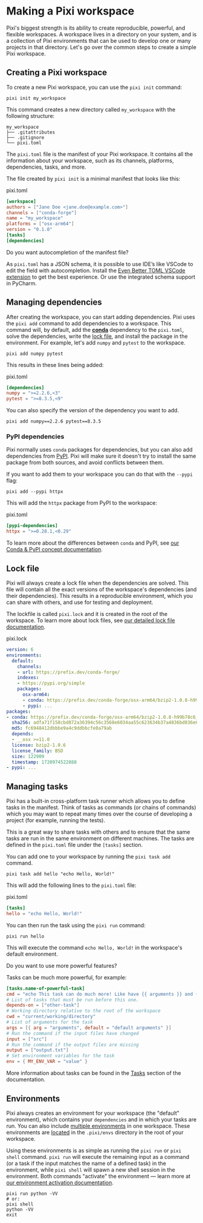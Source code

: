 # Making a Pixi workspace

Pixi's biggest strength is its ability to create reproducible, powerful, and flexible workspaces. A workspace lives in a directory on your system, and is a collection of Pixi environments that can be used to develop one or many projects in that directory. Let's go over the common steps to create a simple Pixi workspace.

## Creating a Pixi workspace

To create a new Pixi workspace, you can use the `pixi init` command:

```shell
pixi init my_workspace

```

This command creates a new directory called `my_workspace` with the following structure:

```shell
my_workspace
├── .gitattributes
├── .gitignore
└── pixi.toml

```

The `pixi.toml` file is the manifest of your Pixi workspace. It contains all the information about your workspace, such as its channels, platforms, dependencies, tasks, and more.

The file created by `pixi init` is a minimal manifest that looks like this:

pixi.toml

```toml
[workspace]
authors = ["Jane Doe <jane.doe@example.com>"]
channels = ["conda-forge"]
name = "my_workspace"
platforms = ["osx-arm64"]
version = "0.1.0"
[tasks]
[dependencies]

```

Do you want autocompletion of the manifest file?

As `pixi.toml` has a JSON schema, it is possible to use IDE’s like VSCode to edit the field with autocompletion. Install the [Even Better TOML VSCode extension](https://marketplace.visualstudio.com/items?itemName=tamasfe.even-better-toml) to get the best experience. Or use the integrated schema support in PyCharm.

## Managing dependencies

After creating the workspace, you can start adding dependencies. Pixi uses the `pixi add` command to add dependencies to a workspace. This command will, by default, add the [**conda**](https://prefix.dev/blog/what-is-a-conda-package) dependency to the `pixi.toml`, solve the dependencies, write the [lock file](../workspace/lockfile/), and install the package in the environment. For example, let's add `numpy` and `pytest` to the workspace.

```shell
pixi add numpy pytest

```

This results in these lines being added:

pixi.toml

```toml
[dependencies]
numpy = ">=2.2.6,<3"
pytest = ">=8.3.5,<9"

```

You can also specify the version of the dependency you want to add.

```shell
pixi add numpy==2.2.6 pytest==8.3.5

```

### PyPI dependencies

Pixi normally uses `conda` packages for dependencies, but you can also add dependencies from [PyPI](https://pypi.org). Pixi will make sure it doesn't try to install the same package from both sources, and avoid conflicts between them.

If you want to add them to your workspace you can do that with the `--pypi` flag:

```shell
pixi add --pypi httpx

```

This will add the `httpx` package from PyPI to the workspace:

pixi.toml

```toml
[pypi-dependencies]
httpx = ">=0.28.1,<0.29"

```

To learn more about the differences between `conda` and PyPI, see [our Conda & PyPI concept documentation](../concepts/conda_pypi/).

## Lock file

Pixi will always create a lock file when the dependencies are solved. This file will contain all the exact versions of the workspace's dependencies (and their dependencies). This results in a reproducible environment, which you can share with others, and use for testing and deployment.

The lockfile is called `pixi.lock` and it is created in the root of the workspace. To learn more about lock files, see [our detailed lock file documentation](../workspace/lockfile/).

pixi.lock

```yaml
version: 6
environments:
  default:
    channels:
    - url: https://prefix.dev/conda-forge/
    indexes:
    - https://pypi.org/simple
    packages:
      osx-arm64:
      - conda: https://prefix.dev/conda-forge/osx-arm64/bzip2-1.0.8-h99b78c6_7.conda
      - pypi: ...
packages:
- conda: https://prefix.dev/conda-forge/osx-arm64/bzip2-1.0.8-h99b78c6_7.conda
  sha256: adfa71f158cbd872a36394c56c3568e6034aa55c623634b37a4836bd036e6b91
  md5: fc6948412dbbbe9a4c9ddbbcfe0a79ab
  depends:
  - __osx >=11.0
  license: bzip2-1.0.6
  license_family: BSD
  size: 122909
  timestamp: 1720974522888
- pypi: ...

```

## Managing tasks

Pixi has a built-in cross-platform task runner which allows you to define tasks in the manifest. Think of tasks as commands (or chains of commands) which you may want to repeat many times over the course of developing a project (for example, running the tests).

This is a great way to share tasks with others and to ensure that the same tasks are run in the same environment on different machines. The tasks are defined in the `pixi.toml` file under the `[tasks]` section.

You can add one to your workspace by running the `pixi task add` command.

```shell
pixi task add hello "echo Hello, World!"

```

This will add the following lines to the `pixi.toml` file:

pixi.toml

```toml
[tasks]
hello = "echo Hello, World!"

```

You can then run the task using the `pixi run` command:

```shell
pixi run hello

```

This will execute the command `echo Hello, World!` in the workspace's default environment.

Do you want to use more powerful features?

Tasks can be much more powerful, for example:

```toml
[tasks.name-of-powerful-task]
cmd = "echo This task can do much more! Like have {{ arguments }} and {{ "minijinja" | capitalize }} templates."
# List of tasks that must be run before this one.
depends-on = ["other-task"]
# Working directory relative to the root of the workspace
cwd = "current/working/directory"
# List of arguments for the task
args = [{ arg = "arguments", default = "default arguments" }]
# Run the command if the input files have changed
input = ["src"]
# Run the command if the output files are missing
output = ["output.txt"]
# Set environment variables for the task
env = { MY_ENV_VAR = "value" }

```

More information about tasks can be found in the [Tasks](../workspace/advanced_tasks/) section of the documentation.

## Environments

Pixi always creates an environment for your workspace (the "default" environment), which contains your `dependencies` and in which your tasks are run. You can also include [multiple environments](../workspace/multi_environment/) in one workspace. These environments are [located](../reference/pixi_configuration/#detached-environments "Find out how to move this location if required") in the `.pixi/envs` directory in the root of your workspace.

Using these environments is as simple as running the `pixi run` or `pixi shell` command. `pixi run` will execute the remaining input as a command (or a task if the input matches the name of a defined task) in the environment, while `pixi shell` will spawn a new shell session in the environment. Both commands "activate" the environment — learn more at [our environment activation documentation](../workspace/environment/#activation).

```shell
pixi run python -VV
# or:
pixi shell
python -VV
exit

```
